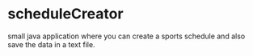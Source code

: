 # <h1>scheduleCreator</h1>
small java application where you can create a  sports schedule and also save the data in a text file.
